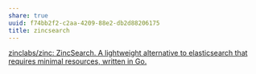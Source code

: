 ```yaml
---
share: true
uuid: f74bb2f2-c2aa-4209-88e2-db2d88206175
title: zincsearch
---
```

[zinclabs/zinc: ZincSearch. A lightweight alternative to elasticsearch that requires minimal resources, written in Go.](https://github.com/zinclabs/zinc)